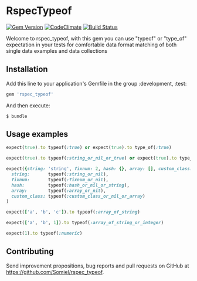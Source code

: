 # RspecTypeof
[![Gem Version](https://badge.fury.io/rb/rspec_typeof.svg)](https://badge.fury.io/rb/rspec_typeof)
[![CodeClimate](https://codeclimate.com/github/Somiel/rspec_typeof/badges/gpa.svg)](https://codeclimate.com/github/Somiel/rspec_typeof)
[![Build Status](https://travis-ci.org/somiel/rspec_typeof.svg?branch=master)](https://travis-ci.org/somiel/rspec_typeof)

Welcome to rspec_typeof, with this gem you can use "typeof" or "type_of" expectation in your tests for comfortable data format matching of both single data examples and data collections


## Installation

Add this line to your application's Gemfile in the group :development, :test:

```ruby
gem 'rspec_typeof'
```

And then execute:

    $ bundle

## Usage examples


```ruby
expect(true).to typeof(:true) or expect(true).to type_of(:true)

expect(true).to typeof(:string_or_nil_or_true) or expect(true).to type_of(:string_or_nil_or_true)

expect({string: 'string', fixnum: 2, hash: {}, array: [], custom_class: CustomClass.new}).to match(
  string:       typeof(:string_or_nil),
  fixnum:       typeof(:fixnum_or_nil),
  hash:         typeof(:hash_or_nil_or_string),
  array:        typeof(:array_or_nil),
  custom_class: typeof(:custom_class_or_nil_or_array)
)

expect(['a', 'b', 'c']).to typeof(:array_of_string)

expect(['a', 'b', 1]).to typeof(:array_of_string_or_integer)

expect(1).to typeof(:numeric)
```

## Contributing
Send improvement propositions, bug reports and pull requests on GitHub at https://github.com/Somiel/rspec_typeof.
